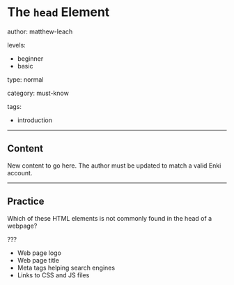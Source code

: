 # The `head` Element
author: matthew-leach

levels:
  - beginner
  - basic

type: normal

category: must-know

tags:
  - introduction

---
## Content


New content to go here. The author must be updated to match a valid Enki account.

---
## Practice

Which of these HTML elements is not commonly found in the head of a webpage?

???

* Web page logo
* Web page title
* Meta tags helping search engines
* Links to CSS and JS files
